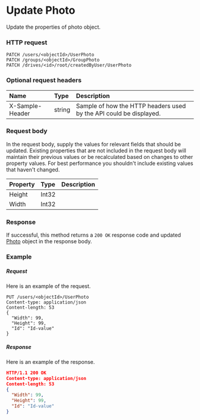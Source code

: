 # Update Photo

Update the properties of photo object.
### HTTP request
```http
PATCH /users/<objectId>/UserPhoto
PATCH /groups/<objectId>/GroupPhoto
PATCH /drives/<id>/root/createdByUser/UserPhoto
```
### Optional request headers
| Name       | Type | Description|
|:-----------|:------|:----------|
| X-Sample-Header  | string  | Sample of how the HTTP headers used by the API could be displayed.|

### Request body
In the request body, supply the values for relevant fields that should be updated. Existing properties that are not included in the request body will maintain their previous values or be recalculated based on changes to other property values. For best performance you shouldn't include existing values that haven't changed.

| Property	   | Type	|Description|
|:---------------|:--------|:----------|
|Height|Int32||
|Width|Int32||

### Response
If successful, this method returns a `200 OK` response code and updated [Photo](../resources/photo.md) object in the response body.
### Example
##### Request
Here is an example of the request.
```http
PUT /users/<objectId>/UserPhoto
Content-type: application/json
Content-length: 53
{
  "Width": 99,
  "Height": 99,
  "Id": "Id-value"
}
```
##### Response
Here is an example of the response.
```json
HTTP/1.1 200 OK
Content-type: application/json
Content-length: 53
{
  "Width": 99,
  "Height": 99,
  "Id": "Id-value"
}
```

<!-- uuid: ed49f117-b724-4c88-94c8-6896d4f4c62f
2015-10-09 15:58:17 UTC -->